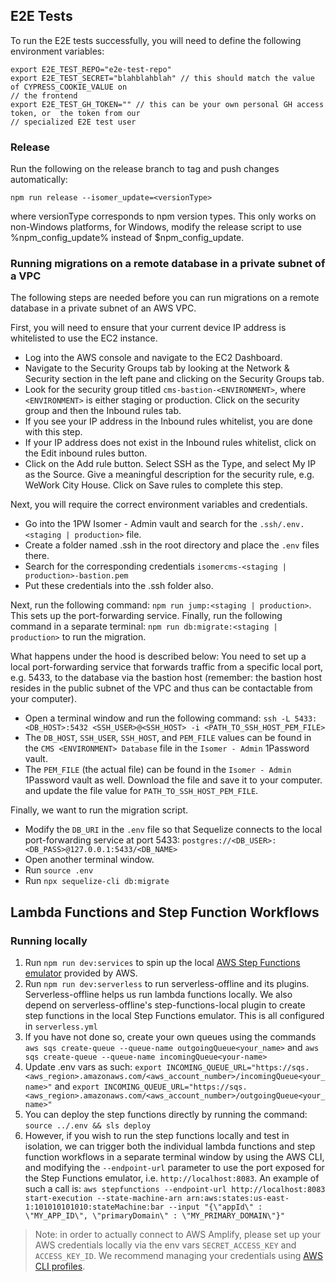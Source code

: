 ## E2E Tests

To run the E2E tests successfully, you will need to define the following environment variables:

```
export E2E_TEST_REPO="e2e-test-repo"
export E2E_TEST_SECRET="blahblahblah" // this should match the value of CYPRESS_COOKIE_VALUE on
// the frontend
export E2E_TEST_GH_TOKEN="" // this can be your own personal GH access token, or  the token from our
// specialized E2E test user
```

### Release

Run the following on the release branch to tag and push changes automatically:

```
npm run release --isomer_update=<versionType>
```

where versionType corresponds to npm version types. This only works on non-Windows platforms, for Windows, modify the release script to use %npm_config_update% instead of $npm_config_update.

### Running migrations on a remote database in a private subnet of a VPC

The following steps are needed before you can run migrations on a remote database in a private subnet of an AWS VPC.

First, you will need to ensure that your current device IP address is whitelisted to use the EC2 instance.

- Log into the AWS console and navigate to the EC2 Dashboard.
- Navigate to the Security Groups tab by looking at the Network & Security section in the left pane and clicking on the Security Groups tab.
- Look for the security group titled `cms-bastion-<ENVIRONMENT>`, where `<ENVIRONMENT>` is either staging or production. Click on the security group and then the Inbound rules tab.
- If you see your IP address in the Inbound rules whitelist, you are done with this step.
- If your IP address does not exist in the Inbound rules whitelist, click on the Edit inbound rules button.
- Click on the Add rule button. Select SSH as the Type, and select My IP as the Source. Give a meaningful description for the security rule, e.g. WeWork City House. Click on Save rules to complete this step.

Next, you will require the correct environment variables and credentials.

- Go into the 1PW Isomer - Admin vault and search for the `.ssh/.env.<staging | production>` file.
- Create a folder named .ssh in the root directory and place the `.env` files there.
- Search for the corresponding credentials `isomercms-<staging | production>-bastion.pem`
- Put these credentials into the .ssh folder also.

Next, run the following command: `npm run jump:<staging | production>`. This sets up the port-forwarding service.
Finally, run the following command in a separate terminal: `npm run db:migrate:<staging | production>` to run the migration.

What happens under the hood is described below:
You need to set up a local port-forwarding service that forwards traffic from a specific local port, e.g. 5433, to the database via the bastion host (remember: the bastion host resides in the public subnet of the VPC and thus can be contactable from your computer).

- Open a terminal window and run the following command: `ssh -L 5433:<DB_HOST>:5432 <SSH_USER>@<SSH_HOST> -i <PATH_TO_SSH_HOST_PEM_FILE>`
- The `DB_HOST`, `SSH_USER`, `SSH_HOST`, and `PEM_FILE` values can be found in the `CMS <ENVIRONMENT> Database` file in the `Isomer - Admin` 1Password vault.
- The `PEM_FILE` (the actual file) can be found in the `Isomer - Admin` 1Password vault as well. Download the file and save it to your computer. and update the file value for `PATH_TO_SSH_HOST_PEM_FILE`.

Finally, we want to run the migration script.

- Modify the `DB_URI` in the `.env` file so that Sequelize connects to the local port-forwarding service at port 5433: `postgres://<DB_USER>:<DB_PASS>@127.0.0.1:5433/<DB_NAME>`
- Open another terminal window.
- Run `source .env`
- Run `npx sequelize-cli db:migrate`

## Lambda Functions and Step Function Workflows

### Running locally

1. Run `npm run dev:services` to spin up the local [AWS Step Functions emulator](https://docs.aws.amazon.com/step-functions/latest/dg/sfn-local-docker.html) provided by AWS.
2. Run `npm run dev:serverless` to run serverless-offline and its plugins. Serverless-offline helps us run lambda functions locally. We also depend on serverless-offline's step-functions-local plugin to create step functions in the local Step Functions emulator. This is all configured in `serverless.yml`
3. If you have not done so, create your own queues using the commands `aws sqs create-queue --queue-name outgoingQueue<your_name>` and `aws sqs create-queue --queue-name incomingQueue<your-name>`
4. Update .env vars as such: `export INCOMING_QUEUE_URL="https://sqs.<aws_region>.amazonaws.com/<aws_account_number>/incomingQueue<your_name>"` and `export INCOMING_QUEUE_URL="https://sqs.<aws_region>.amazonaws.com/<aws_account_number>/outgoingQueue<your_name>"`
5. You can deploy the step functions directly by running the command: `source ../.env && sls deploy`
6. However, if you wish to run the step functions locally and test in isolation, we can trigger both the individual lambda functions and step function workflows in a separate terminal window by using the AWS CLI, and modifying the `--endpoint-url` parameter to use the port exposed for the Step Functions emulator, i.e. `http://localhost:8083`. An example of such a call is: `aws stepfunctions --endpoint-url http://localhost:8083 start-execution --state-machine-arn arn:aws:states:us-east-1:101010101010:stateMachine:bar --input "{\"appId\" : \"MY_APP_ID\", \"primaryDomain\" : \"MY_PRIMARY_DOMAIN\"}"`

> Note: in order to actually connect to AWS Amplify, please set up your AWS credentials locally via the env vars `SECRET_ACCESS_KEY` and `ACCESS_KEY_ID`. We recommend managing your credentials using [AWS CLI profiles](https://docs.aws.amazon.com/cli/latest/userguide/cli-configure-files.html).
